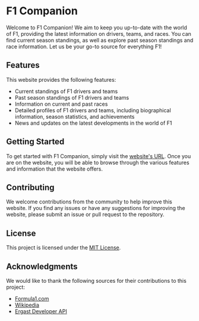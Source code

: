 # F1 Companion

Welcome to F1 Companion! We aim to keep you up-to-date with the world of F1, providing the latest information on drivers, teams, and races. You can find current season standings, as well as explore past season standings and race information. Let us be your go-to source for everything F1!

## Features

This website provides the following features:

- Current standings of F1 drivers and teams
- Past season standings of F1 drivers and teams
- Information on current and past races
- Detailed profiles of F1 drivers and teams, including biographical information, season statistics, and achievements
- News and updates on the latest developments in the world of F1

## Getting Started

To get started with F1 Companion, simply visit the [website's URL](https://f1companion.com). Once you are on the website, you will be able to browse through the various features and information that the website offers.

## Contributing

We welcome contributions from the community to help improve this website. If you find any issues or have any suggestions for improving the website, please submit an issue or pull request to the repository.

## License

This project is licensed under the [MIT License](LICENSE).

## Acknowledgments

We would like to thank the following sources for their contributions to this project:

- [Formula1.com](https://www.formula1.com/)
- [Wikipedia](https://www.wikipedia.org/)
- [Ergast Developer API](https://ergast.com/mrd/)